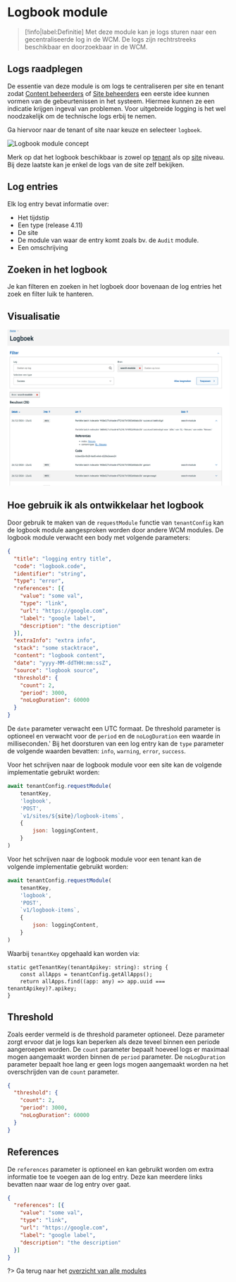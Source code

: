 # Logbook module

> [!info|label:Definitie]
> Met deze module kan je logs sturen naar een gecentraliseerde log in de WCM. De logs zijn rechtrstreeks beschikbaar en doorzoekbaar in de WCM.

## Logs raadplegen

De essentie van deze module is om logs te centraliseren per site en tenant zodat [Content beheerders](/redactie/content/toegang-content-beheerder) of [Site beheerders](/redactie/content/toegang-site-beheerder) een eerste idee kunnen vormen van de gebeurtenissen in het systeem.
Hiermee kunnen ze een indicatie krijgen ingeval van problemen.
Voor uitgebreide logging is het wel noodzakelijk om de technische logs erbij te nemen.

Ga hiervoor naar de tenant of site naar keuze en selecteer `logboek`.

![Logbook module concept](.//modules/assets/logbook-module-1.png 'Menu van de logbook module.')

Merk op dat het logbook beschikbaar is zowel op [tenant](/common/content/concept-tenant) als op [site](/common/content/concept-site) niveau. Bij deze laatste kan je enkel de logs van de site zelf bekijken.

## Log entries

Elk log entry bevat informatie over:

* Het tijdstip
* Een type (release 4.11)
* De site
* De module van waar de entry komt zoals bv. de `Audit` module.  
* Een omschrijving

## Zoeken in het logbook

Je kan filteren en zoeken in het logboek door bovenaan de log entries het zoek en filter luik te hanteren.

## Visualisatie

[![Logbook module](../../assets/logbook-module.png)](../../assets/logbook-module.png)

## Hoe gebruik ik als ontwikkelaar het logbook

Door gebruik te maken van de `requestModule` functie van `tenantConfig` kan de logbook module aangesproken worden door andere WCM modules. De logbook module verwacht een body met volgende parameters:

```json
{
  "title": "logging entry title",
  "code": "logbook.code",
  "identifier": "string",
  "type": "error",
  "references": [{
    "value": "some val",
    "type": "link",
    "url": "https://google.com",
    "label": "google label",
    "description": "the description"
  }],
  "extraInfo": "extra info",
  "stack": "some stacktrace",
  "content": "logbook content",
  "date": "yyyy-MM-ddTHH:mm:ssZ",
  "source": "logbook source",
  "threshold": {
    "count": 2,
    "period": 3000,
    "noLogDuration": 60000
  }
}
```

De `date` parameter verwacht een UTC formaat. De threshold parameter is optioneel en verwacht voor de `period` en de `noLogDuration` een waarde in milliseconden.'
Bij het doorsturen van een log entry kan de `type` parameter de volgende waarden bevatten: `info`, `warning`, `error`, `success`.

Voor het schrijven naar de logbook module voor een site kan de volgende implementatie gebruikt worden:

```javascript
await tenantConfig.requestModule(
    tenantKey,
    'logbook',
    'POST',
    `v1/sites/${site}/logbook-items`,
    {
        json: loggingContent,
    }
)
```

Voor het schrijven naar de logbook module voor een tenant kan de volgende implementatie gebruikt worden:

```javascript
await tenantConfig.requestModule(
    tenantKey,
    'logbook',
    'POST',
    `v1/logbook-items`,
    {
        json: loggingContent,
    }
)
```

Waarbij `tenantKey` opgehaald kan worden via: 
```
static getTenantKey(tenantApikey: string): string {
    const allApps = tenantConfig.getAllApps();
    return allApps.find((app: any) => app.uuid === tenantApikey)?.apikey;
}
```

## Threshold
Zoals eerder vermeld is de threshold parameter optioneel. 
Deze parameter zorgt ervoor dat je logs kan beperken als deze teveel binnen een periode aangeroepen worden. De `count` parameter bepaalt hoeveel logs er maximaal mogen aangemaakt worden binnen de `period` parameter. De `noLogDuration` parameter bepaalt hoe lang er geen logs mogen aangemaakt worden na het overschrijden van de `count` parameter.

```json
{
  "threshold": {
    "count": 2,
    "period": 3000,
    "noLogDuration": 60000
  }
}
```

## References
De `references` parameter is optioneel en kan gebruikt worden om extra informatie toe te voegen aan de log entry. Deze kan meerdere links bevatten naar waar de log entry over gaat.

```json
{
  "references": [{
    "value": "some val",
    "type": "link",
    "url": "https://google.com",
    "label": "google label",
    "description": "the description"
  }]
}
```

?> Ga terug naar het [overzicht van alle modules](/modules/content/wcm-modules)
